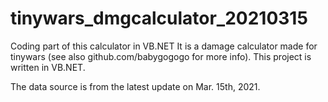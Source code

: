 # tinywars_dmgcalculator_20210315
Coding part of this calculator in VB.NET
It is a damage calculator made for tinywars (see also github.com/babygogogo for more info). This project is written in VB.NET. 

The data source is from the latest update on Mar. 15th, 2021. 
